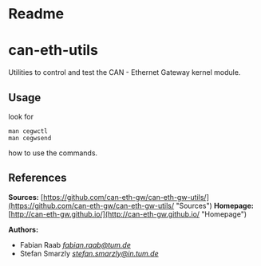 Readme
======

can-eth-utils
=============

Utilities to control and test the CAN - Ethernet Gateway kernel module.

Usage
-----

look for

	man cegwctl
	man cegwsend

how to use the commands.

References
----------

__Sources:__
  [https://github.com/can-eth-gw/can-eth-gw-utils/](https://github.com/can-eth-gw/can-eth-gw-utils/ "Sources")
__Homepage:__
  [http://can-eth-gw.github.io/](http://can-eth-gw.github.io/ "Homepage")

__Authors:__

   + Fabian Raab _<fabian.raab@tum.de>_
   + Stefan Smarzly _<stefan.smarzly@in.tum.de>_
